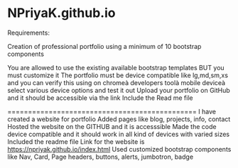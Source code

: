 # NPriyaK.github.io

Requirements:

Creation of professional portfolio using a minimum of 10 bootstrap components

You are allowed to use the existing available bootstrap templates BUT you must customize it
The portfolio must be device compatible like lg,md,sm,xs and you can verify this using on chromeà developers toolà mobile deviceà select various device options and test it out
Upload your portfolio on GitHub and it should be accessible via the link
Include the Read me file

==============================================
I have created a website for portfolio
Added pages like blog, projects, info, contact
Hosted the website on the GITHUB and it is accesssible
Made the code device compatible and it should work in all kind of devices with varied sizes
Included the readme file
Link for the website is https://npriyak.github.io/index.html
Used customized bootstrap components like Nav, Card, Page headers, buttons, alerts, jumbotron, badge
